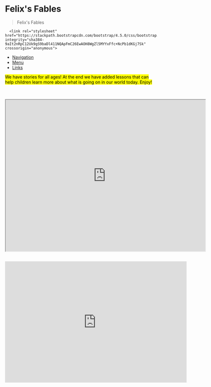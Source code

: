# Felix's Fables
<html>
    <head>
        <title>My Great Game</title>
    </head>
    <body> 
        
  <blockquote class="blockquote text-center"> Felix's Fables </blockquote>

      <link rel="stylesheet" href="https://stackpath.bootstrapcdn.com/bootstrap/4.5.0/css/bootstrap.min.css" integrity="sha384-9aIt2nRpC12Uk9gS9baDl411NQApFmC26EwAOH8WgZl5MYYxFfc+NcPb1dKGj7Sk" crossorigin="anonymous">
<nav>
  <ul>
    <li><a href="#">Navigation</a></li>
    <li><a href="#">Menu</a></li>
    <li><a href="#">Links</a></li>
  </ul>
</nav>
   
<div>
     <mark>We have stories for all ages! At the end we have added lessons that can help children learn more about what is going on in our world today. Enjoy!</mark>
    
</div>
<br>

<div>

   <iframe src="https://playcanv.as/p/61fb1da9/" height="500" width="660">
   </iframe>
</div>
<div>
  <iframe width="600" height="400" src="https://flowlab.io/game/embed/1460389" frameborder="0" allowfullscreen></iframe>
  
</div>

   </body>
</html>

